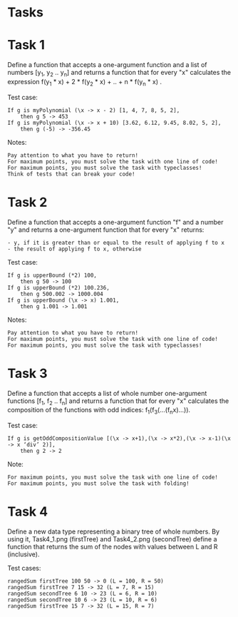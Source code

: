 # Tasks

# Task 1
Define a function that accepts a one-argument function and a list of numbers [y<sub>1</sub>, y<sub>2</sub> .. y<sub>n</sub>] and returns a function that for every "x" calculates the expression f(y<sub>1</sub> * x) + 2 * f(y<sub>2</sub> * x) + .. + n * f(y<sub>n</sub> * x) .

Test case:

    If g is myPolynomial (\x -> x - 2) [1, 4, 7, 8, 5, 2],
        then g 5 -> 453
    If g is myPolynomial (\x -> x + 10) [3.62, 6.12, 9.45, 8.02, 5, 2],
        then g (-5) -> -356.45

Notes:

    Pay attention to what you have to return!
    For maximum points, you must solve the task with one line of code!
    For maximum points, you must solve the task with typeclasses!
    Think of tests that can break your code!

# Task 2
Define a function that accepts a one-argument function "f" and a number "y" and returns a one-argument function that for every "x" returns:

    - y, if it is greater than or equal to the result of applying f to x
    - the result of applying f to x, otherwise

Test case:

    If g is upperBound (*2) 100,
        then g 50 -> 100
    If g is upperBound (*2) 100.236,
        then g 500.002 -> 1000.004
    If g is upperBound (\x -> x) 1.001,
        then g 1.001 -> 1.001

Notes:

    Pay attention to what you have to return!
    For maximum points, you must solve the task with one line of code!
    For maximum points, you must solve the task with typeclasses!

# Task 3
Define a function that accepts a list of whole number one-argument functions [f<sub>1</sub>, f<sub>2</sub> .. f<sub>n</sub>] and returns a function that for every "x" calculates the composition of the functions with odd indices: f<sub>1</sub>(f<sub>3</sub>(...(f<sub>n</sub>x)...)).

Test case:

    If g is getOddCompositionValue [(\x -> x+1),(\x -> x*2),(\x -> x-1)(\x -> x ‘div’ 2)],
        then g 2 -> 2

Note:

    For maximum points, you must solve the task with one line of code!
    For maximum points, you must solve the task with folding!

# Task 4
Define a new data type representing a binary tree of whole numbers. By using it, Task4_1.png (firstTree) and Task4_2.png (secondTree) define a function that returns the sum of the nodes with values between L and R (inclusive).

Test cases:

    rangedSum firstTree 100 50 -> 0 (L = 100, R = 50)
    rangedSum firstTree 7 15 -> 32 (L = 7, R = 15)
    rangedSum secondTree 6 10 -> 23 (L = 6, R = 10)
    rangedSum secondTree 10 6 -> 23 (L = 10, R = 6)
    rangedSum firstTree 15 7 -> 32 (L = 15, R = 7)